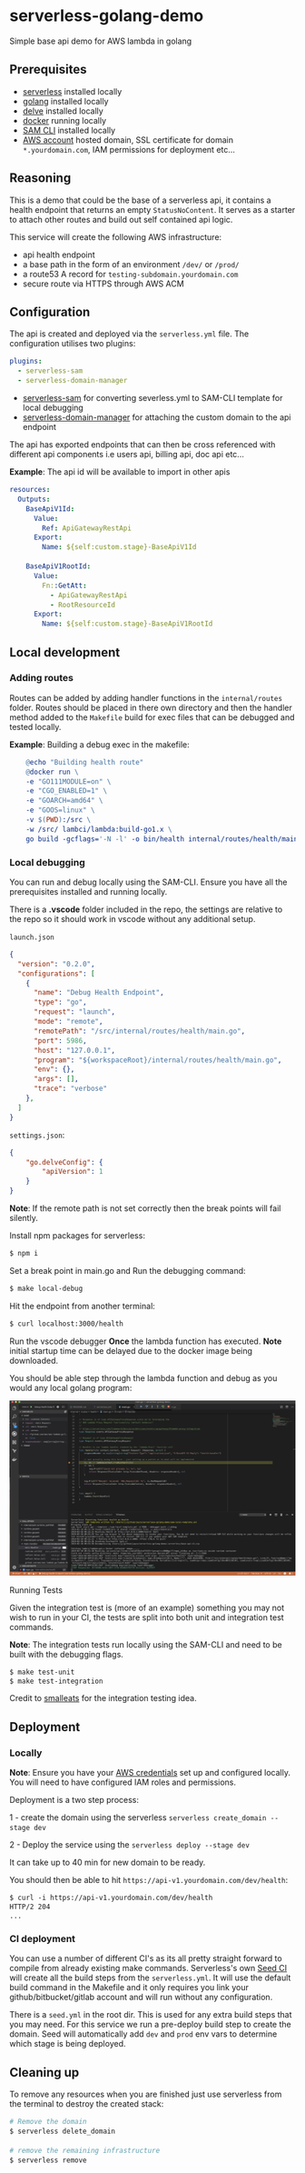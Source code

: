 # serverless-golang-demo
Simple base api demo for AWS lambda in golang

## Prerequisites

- [serverless](https://serverless.com/) installed locally
- [golang](https://golang.org/) installed locally
- [delve](https://github.com/go-delve/delve) installed locally
- [docker](https://www.docker.com/) running locally
- [SAM CLI](https://github.com/awslabs/aws-sam-cli) installed locally
- [AWS account](https://portal.aws.amazon.com/billing/signup#/start) hosted domain, SSL certificate for domain `*.yourdomain.com`, IAM permissions for deployment etc...


## Reasoning
This is a demo that could be the base of a serverless api, it contains a health endpoint that returns an empty `StatusNoContent`. It serves as a starter to attach other routes and build out self contained api logic.

This service will create the following AWS infrastructure:
- api health endpoint
- a base path in the form of an environment `/dev/` or `/prod/`
- a route53 A record for `testing-subdomain.yourdomain.com`
- secure route via HTTPS through AWS ACM

## Configuration

The api is created and deployed via the `serverless.yml` file. The configuration utilises two plugins:

```yaml
plugins:
  - serverless-sam
  - serverless-domain-manager
```

- [serverless-sam](https://github.com/sapessi/serverless-sam) for converting severless.yml to SAM-CLI template for local debugging
- [serverless-domain-manager](https://github.com/amplify-education/serverless-domain-manager) for attaching the custom domain to the api endpoint

The api has exported endpoints that can then be cross referenced with different api components i.e users api, billing api, doc api etc...

**Example**: The api id will be available to import in other apis

```yaml
resources:
  Outputs:
    BaseApiV1Id:
      Value:
        Ref: ApiGatewayRestApi
      Export:
        Name: ${self:custom.stage}-BaseApiV1Id

    BaseApiV1RootId:
      Value:
        Fn::GetAtt:
          - ApiGatewayRestApi
          - RootResourceId
      Export:
        Name: ${self:custom.stage}-BaseApiV1RootId
```

## Local development

### Adding routes

Routes can be added by adding handler functions in the `internal/routes` folder.
Routes should be placed in there own directory and then the handler method added to the `Makefile` build for exec files that can be debugged and tested locally.

**Example**: Building a debug exec in the makefile:

```Makefile
	@echo "Building health route"
	@docker run \
	-e "GO111MODULE=on" \
	-e "CGO_ENABLED=1" \
	-e "GOARCH=amd64" \
	-e "GOOS=linux" \
	-v $(PWD):/src \
	-w /src/ lambci/lambda:build-go1.x \
	go build -gcflags='-N -l' -o bin/health internal/routes/health/main.go
```

### Local debugging

You can run and debug locally using the SAM-CLI. Ensure you have all the prerequisites installed and running locally.

There is a **.vscode** folder included in the repo, the settings are relative to the repo so it should work in vscode 
without any additional setup.

`launch.json`

```json
{
  "version": "0.2.0",
  "configurations": [
    {
      "name": "Debug Health Endpoint",
      "type": "go",
      "request": "launch",
      "mode": "remote",
      "remotePath": "/src/internal/routes/health/main.go",
      "port": 5986,
      "host": "127.0.0.1",
      "program": "${workspaceRoot}/internal/routes/health/main.go",
      "env": {},
      "args": [],
      "trace": "verbose"
    },
  ]
}
```

`settings.json`:

```json
{
    "go.delveConfig": {
        "apiVersion": 1
    }
}
```

**Note**: If the remote path is not set correctly then the break points will fail silently.

Install npm packages for serverless:
```bash
$ npm i
```

Set a break point in main.go and Run the debugging command:
```bash
$ make local-debug
```

Hit the endpoint from another terminal:
```bash
$ curl localhost:3000/health
```

Run the vscode debugger **Once** the lambda function has executed.
**Note** initial startup time can be delayed due to the docker image being downloaded.

You should be able step through the lambda function and debug as you would any local golang program:

![Alt debug](imgs/debug.jpg)

Running Tests

Given the integration test is (more of an example) something you may 
not wish to run in your CI, the tests are split into both unit and integration test commands.

**Note**: The integration tests run locally using the SAM-CLI and need to be built with the debugging flags.

```
$ make test-unit
$ make test-integration
```
 Credit to [smalleats](https://github.com/smalleats/serverless-todo-example) for the integration testing idea.

## Deployment

### Locally

**Note**: Ensure you have your [AWS credentials](https://docs.aws.amazon.com/cli/latest/userguide/cli-chap-configure.html) set up and configured locally. You will need to have configured IAM roles and permissions.

Deployment is a two step process:

  1 - create the domain using the serverless `serverless create_domain --stage dev`

  2 - Deploy the service using the `serverless deploy --stage dev`

It can take up to 40 min for new domain to be ready.

You should then be able to hit `https://api-v1.yourdomain.com/dev/health`:

```
$ curl -i https://api-v1.yourdomain.com/dev/health
HTTP/2 204 
...
```

### CI deployment

You can use a number of different CI's as its all pretty straight forward to compile from already existing make commands. Serverless's own [Seed CI](https://seed.run) will create all the build steps
from the `serverless.yml`. It will use the default build command in the Makefile and it only requires you link your github/bitbucket/gitlab account and will run without any 
configuration.

There is a `seed.yml` in the root dir. This is used for any extra build steps that you may need. For this service we run a pre-deploy build step to create the domain. Seed will automatically add `dev` and `prod` env vars to determine which stage is being deployed.

## Cleaning up

To remove any resources when you are finished just use serverless from the terminal to destroy the created stack:

```bash
# Remove the domain
$ serverless delete_domain

# remove the remaining infrastructure
$ serverless remove
```
